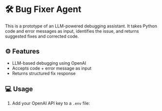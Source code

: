 # 🛠️ Bug Fixer Agent

This is a prototype of an LLM-powered debugging assistant. It takes Python code and error messages as input, identifies the issue, and returns suggested fixes and corrected code.

## ⚙️ Features
- LLM-based debugging using OpenAI
- Accepts code + error message as input
- Returns structured fix response

## 💻 Usage

1. Add your OpenAI API key to a `.env` file:

